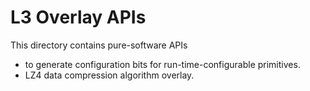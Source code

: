 # L3 Overlay APIs
This directory contains pure-software APIs

* to generate configuration bits for run-time-configurable primitives.
* LZ4 data compression algorithm overlay.
